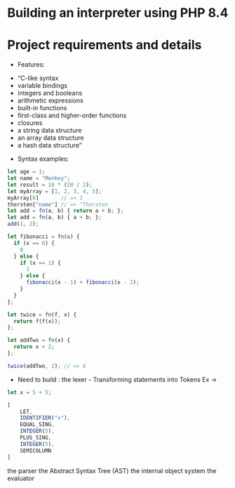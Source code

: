 # Building an interpreter using PHP 8.4

# Project requirements and details 

* Features:

- “C-like syntax
- variable bindings
- integers and booleans
- arithmetic expressions
- built-in functions
- first-class and higher-order functions
- closures
- a string data structure
- an array data structure
- a hash data structure”

* Syntax examples:
```js
let age = 1;
let name = "Monkey";
let result = 10 * (20 / 2);
let myArray = [1, 2, 3, 4, 5];
myArray[0]       // => 1
thorsten["name"] // => "Thorsten
let add = fn(a, b) { return a + b; };
let add = fn(a, b) { a + b; };
add(1, 2);

let fibonacci = fn(x) {
  if (x == 0) {
    0
  } else {
    if (x == 1) {
      1
    } else {
      fibonacci(x - 1) + fibonacci(x - 2);
    }
  }
};

let twice = fn(f, x) {
  return f(f(x));
};

let addTwo = fn(x) {
  return x + 2;
};

twice(addTwo, 2); // => 6
```


* Need to build : 
the lexer - Transforming statements into Tokens 
Ex ->
```js
let x = 5 + 5;

[
    LET,
    IDENTIFIER("x"),
    EQUAL_SING,
    INTEGER(5),
    PLUS_SING,
    INTEGER(5),
    SEMICOLUMN
]

```
the parser
the Abstract Syntax Tree (AST)
the internal object system
the evaluator
